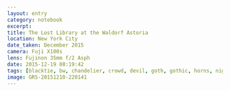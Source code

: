 ```yaml
--- 
layout: entry
category: notebook
excerpt:
title: The Lost Library at the Waldorf Astoria
location: New York City
date_taken: December 2015
camera: Fuji X100s
lens: Fujinon 35mm f/2 Asph
date: 2015-12-19 08:19:42
tags: [blacktie, bw, chandelier, crowd, devil, goth, gothic, horns, night, painting, party, people]
image: GRS-20151210-220141
---
```

